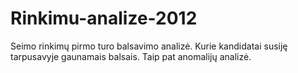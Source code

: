 Rinkimu-analize-2012
====================

Seimo rinkimų pirmo turo balsavimo analizė. Kurie kandidatai susiję tarpusavyje gaunamais balsais. Taip pat anomalijų analizė.
